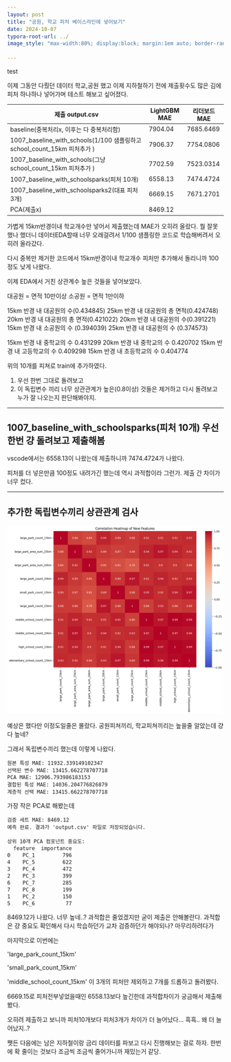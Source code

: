 ```yaml
---
layout: post
title: "공원, 학교 피처 베이스라인에 넣어보기"
date: 2024-10-07
typora-root-url: ../
image_style: "max-width:80%; display:block; margin:1em auto; border-radius:10px; box-shadow:0px 4px 8px rgba(0,0,0,0.8);"

---
```


test

이제 그동안 다뤘던 데이터 학교,공원 했고 이제 지하철하기 전에 제출횟수도 많은 김에 피처 하나하나 넣어가며 테스트 해보고 싶어졌다.



| 제출 output.csv                                              | LightGBM MAE | 리더보드 MAE |
| ------------------------------------------------------------ | ------------ | ------------ |
| baseline(중복처리x, 이후는 다 중복처리함)                    | 7904.04      | 7685.6469    |
| 1007_baseline_with_schools(1/100 샘플링하고 school_count_15km 피처추가 ) | 7906.37      | 7754.0806    |
| 1007_baseline_with_schools(그냥  school_count_15km 피처추가 ) | 7702.59      | 7523.0314    |
| 1007_baseline_with_schoolsparks(피처 10개)                   | 6558.13      | 7474.4724    |
| 1007_baseline_with_schoolsparks2(대표 피처 3개)              | 6669.15      | 7671.2701    |
| PCA(제출x)                                                   | 8469.12      |              |

가볍게 15km반경이내 학교개수만 넣어서 제출했는데 MAE가 오히려 올랐다. 뭘 잘못 했나 했더니 데이터EDA할때 너무 오래걸려서 1/100 샘플링한 코드로 학습해버려서 오히려 올라갔다.

다시 중복만 제거한 코드에서 15km반경이내 학교개수 피처만 추가해서 돌리니까 100정도 낮게 나왔다.

이제 EDA에서 거친 상관계수 높은 것들을 넣어보았다. 

대공원 = 면적 10만이상
소공원 = 면적 1만이하

15km 반경 내 대공원의 수(0.434845)
25km 반경 내 대공원의 총 면적(0.424748)
20km 반경 내 대공원의 총 면적(0.421022)
20km 반경 내 대공원의 수(0.391221)
15km 반경 내 소공원의 수 (0.394039)
25km 반경 내 대공원의 수 (0.374573)

15km 반경 내 중학교의 수        0.431299
20km 반경 내 중학교의 수        0.420702
15km 반경 내 고등학교의 수     0.409298
15km 반경 내 초등학교의 수    0.404774

위의 10개를 피쳐로 train에 추가하였다.

1. 우선 한번 그대로 돌려보고 
2. 이 독립변수 끼리 너무 상관관계가 높은(0.8이상) 것들은 제거하고 다시 돌려보고 누가 잘 나오는지 판단해봐야지.

---

## 1007_baseline_with_schoolsparks(피처 10개)  우선 한번 걍 돌려보고 제출해봄

vscode에서는 6558.13이 나왔는데 제출하니까 7474.4724가 나왔다. 

피처를 더 넣은만큼 100정도 내려가긴 했는데 역시 과적합이라 그런가. 제출 간 차이가 너무 컸다.

---

## 추가한 독립변수끼리 상관관계 검사

 ![image-20241007034924931](/assets/img/image-20241007034924931.png)

예상은 했다만 이정도일줄은 몰랐다. 공원피쳐끼리, 학교피쳐끼리는 높을줄 알았는데 걍 다 높네?

그래서 독립변수끼리 했는데 이렇게 나왔다.

```
원본 특성 MAE: 11932.339149102347
선택된 변수 MAE: 13415.662278707718
PCA MAE: 12906.793986183153
결합된 특성 MAE: 14036.204776826879
계층적 선택 MAE: 13415.662278707718
```

가장 작은 PCA로 해봤는데

```
검증 세트 MAE: 8469.12
예측 완료. 결과가 'output.csv' 파일로 저장되었습니다.

상위 10개 PCA 컴포넌트 중요도:
  feature  importance
0    PC_1         796
4    PC_5         622
3    PC_4         472
2    PC_3         399
6    PC_7         285
7    PC_8         199
1    PC_2         150
5    PC_6          77
```

8469.12가 나왔다. 너무 높네..? 과적합은 줄었겠지만 굳이 제출은 안해볼란다. 과적합은 걍 중요도 확인해서 다시 학습하던가 교차 검증하던가 해야되나? 마무리하려다가

마지막으로 이번에는 

'large_park_count_15km'

'small_park_count_15km'

'middle_school_count_15km' 이 3개의 피처만 제외하고 7개를 드롭하고 돌려봤다.

6669.15로 피처전부넣었을때인 6558.13보다 높긴한데 과적합차이가 궁금해서 제출해봤다.

오히려 제출하고 보니까 피처10개보다 피처3개가 차이가 더 늘어났다... 흑흑.. 왜 더 늘어났지..?

쨋든 다음에는 남은 지하철이랑 금리 데이터를 파보고 다시 진행해보는 걸로 하자. 한번에 확 줄이는 것보다 조금씩 조금씩 줄어가니까 재밌는거 같당.



